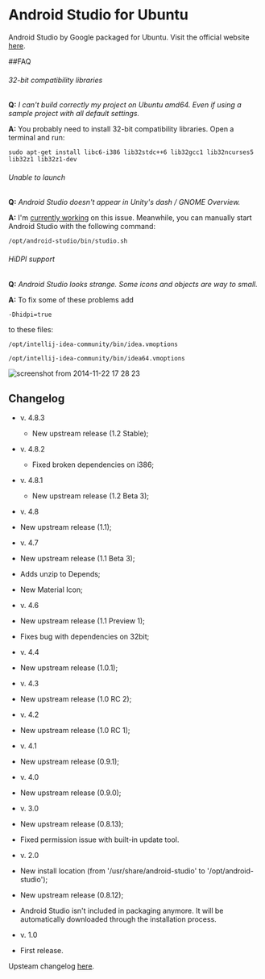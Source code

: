 Android Studio for Ubuntu
=====================

Android Studio by Google packaged for Ubuntu.
Visit the official website [here](http://paolorotolo.github.io/android-studio/).

##FAQ
###### 32-bit compatibility libraries
**Q:** *I can't build correctly my project on Ubuntu amd64. Even if using a sample project with all default settings.*

**A:** You probably need to install 32-bit compatibility libraries. Open a terminal and run:

``` sudo apt-get install libc6-i386 lib32stdc++6 lib32gcc1 lib32ncurses5 lib32z1 lib32z1-dev ```

###### Unable to launch
**Q:** *Android Studio doesn't appear in Unity's dash / GNOME Overview.*

**A:** I'm [currently working](https://github.com/PaoloRotolo/android-studio/issues/7) on this issue. Meanwhile, you can manually start Android Studio with the following command:

``` /opt/android-studio/bin/studio.sh ```

###### HiDPI support
**Q:** *Android Studio looks strange. Some icons and objects are way to small.*

**A:** To fix some of these problems add

`-Dhidpi=true`

to these files:

`/opt/intellij-idea-community/bin/idea.vmoptions`

`/opt/intellij-idea-community/bin/idea64.vmoptions`

![screenshot from 2014-11-22 17 28 23](https://cloud.githubusercontent.com/assets/5623301/5154769/fbb162a8-726c-11e4-81ce-503a2622bfba.png)

## Changelog
* v. 4.8.3
  *  New upstream release (1.2 Stable);

* v. 4.8.2
  *  Fixed broken dependencies on i386;

* v. 4.8.1
  *  New upstream release (1.2 Beta 3);

*  v. 4.8
  *  New upstream release (1.1);

*  v. 4.7
  *  New upstream release (1.1 Beta 3);
  *  Adds unzip to Depends;
  *  New Material Icon;

*  v. 4.6
  *  New upstream release (1.1 Preview 1);
  *  Fixes bug with dependencies on 32bit;

*  v. 4.4
  *  New upstream release (1.0.1);

*  v. 4.3
  *  New upstream release (1.0 RC 2);

*  v. 4.2
  *  New upstream release (1.0 RC 1);

*  v. 4.1
  *  New upstream release (0.9.1);

*  v. 4.0
  *  New upstream release (0.9.0);

*  v. 3.0
  *  New upstream release (0.8.13);
  *  Fixed permission issue with built-in update tool.

*  v. 2.0
  *  New install location (from '/usr/share/android-studio' to '/opt/android-studio');
  *  New upstream release (0.8.12);
  *  Android Studio isn't included in packaging anymore. It will be automatically downloaded through the installation process.

*  v. 1.0
  *  First release.

Upsteam changelog [here](http://tools.android.com/recent).
